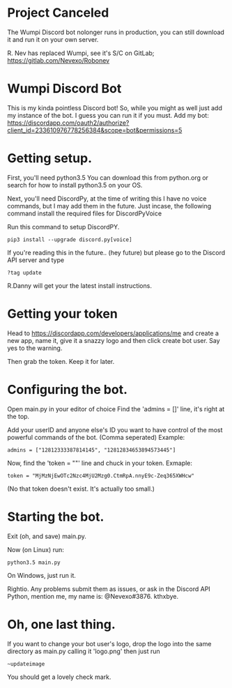 # Project Canceled
The Wumpi Discord bot nolonger runs in production, you can still download it and run it on your own server.

R. Nev has replaced Wumpi, see it's S/C on GitLab; https://gitlab.com/Nevexo/Robonev

# Wumpi Discord Bot
This is my kinda pointless Discord bot!
So, while you might as well just add my instance of the bot. I guess you can run it if you must.
Add my bot: https://discordapp.com/oauth2/authorize?client_id=233610976778256384&scope=bot&permissions=5

# Getting setup.

First, you'll need python3.5
You can download this from python.org or search for how to install python3.5 on your OS.

Next, you'll need DiscordPy, at the time of writing this I have no voice commands, but I may add them in the future. Just incase, the following command install the required files for DiscordPyVoice

Run this command to setup DiscordPY.

```
pip3 install --upgrade discord.py[voice]
```
If you're reading this in the future.. (hey future) but please go to the Discord API server and type
```
?tag update
```
R.Danny will get your the latest install instructions.
# Getting your token
Head to https://discordapp.com/developers/applications/me and create a new app, name it, give it a snazzy logo and then click create bot user. Say yes to the warning.

Then grab the token. Keep it for later.

# Configuring the bot.

Open main.py in your editor of choice
Find the 'admins = []' line, it's right at the top. 

Add your userID and anyone else's ID you want to have control of the most powerful commands of the bot. (Comma seperated)
Example:
```
admins = ["12812333387814145", "12812834653894573445"]
```
Now, find the 'token = ""' line and chuck in your token.
Exmaple:
```
token = "MjMzNjEwOTc2Nzc4MjU2Mzg0.CtmRpA.nnyE9c-Zeq365XWHcw"
```
(No that token doesn't exist. It's actually too small.)

# Starting the bot.

Exit (oh, and save) main.py.

Now (on Linux) run:
```
python3.5 main.py
```
On Windows, just run it.

Rightio. Any problems submit them as issues, or ask in the Discord API Python, mention me, my name is: @Nevexo#3876.
kthxbye.

# Oh, one last thing. 
If you want to change your bot user's logo, drop the logo into the same directory as main.py calling it 'logo.png' then just run 
```
~updateimage
```
You should get a lovely check mark.
